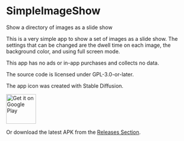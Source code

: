 # SimpleImageShow

Show a directory of images as a slide show

This is a very simple app to show a set of images as a slide show.  The  settings that can be changed are the dwell time on each image, the background color, and using full screen mode.  

This app has no ads or in-app purchases and collects no data.  

The source code is licensed under GPL-3.0-or-later.  

The app icon was created with Stable Diffusion.

[<img src="https://play.google.com/intl/en_us/badges/images/generic/en-play-badge.png"
     alt="Get it on Google Play"
     height="80">](https://play.google.com/store/apps/details?id=org.jshobbysoft.simpleimageshow)

Or download the latest APK from the [Releases Section](https://github.com/JS-HobbySoft/SimpleImageShow/releases/latest).
